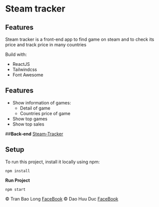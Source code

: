 # **Steam tracker**

## Features
Steam tracker is a front-end app to find game on steam and to check its price and track price in many countries

Build with:
 * ReactJS
 * Tailwindcss
 * Font Awesome

## Features
* Show information of games:
    * Detail of game
    * Countries price of game
* Show top games
* Show top sales

##**Back-end**
[Steam-Tracker](https://github.com/oHTGo/steam-tracker)

## Setup
To run this project, install it locally using npm:
```
npm install
```

**Run Project**
```
npm start
```
:copyright: Tran Bao Long [FaceBook](https://www.facebook.com/gn01n4rt)
:copyright: Dao Huu Duc [FaceBook](https://www.facebook.com/daohuuduc.910)

